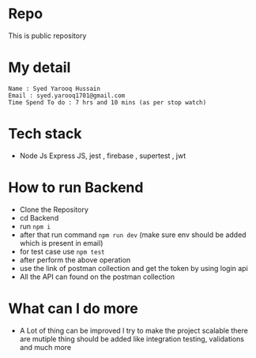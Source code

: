 # Repo
This is public repository 

# My detail 
    Name : Syed Yarooq Hussain
    Email : syed.yarooq1701@gmail.com
    Time Spend To do : 7 hrs and 10 mins (as per stop watch)
# Tech stack 
- Node Js Express JS, jest , firebase , supertest , jwt 

# How to run Backend 
- Clone the Repository 
- cd Backend 
- run `npm i`
- after that run command `npm run dev` (make sure env should be added which is present in email)
- for test case use `npm test`
- after perform the above operation 
- use the link of postman collection and get the token by using login api 
- All the API can found on the postman collection 

# What can I do more 
- A Lot of thing can be improved I try to make the project scalable there are mutiple thing should be added like integration testing, validations and much more   



 
